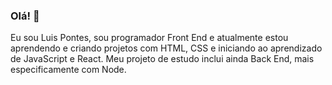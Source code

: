 ### Olá! 👋

Eu sou Luis Pontes, sou programador Front End e atualmente estou aprendendo e criando projetos com HTML, CSS e iniciando ao aprendizado de JavaScript e React.
Meu projeto de estudo inclui ainda Back End, mais especificamente com Node.


<!--
**LuisPontesLS/LuisPontesLS** is a ✨ _special_ ✨ repository because its `README.md` (this file) appears on your GitHub profile.

Here are some ideas to get you started:

- 🔭 I’m currently working on ...
- 🌱 I’m currently learning ...
- 👯 I’m looking to collaborate on ...
- 🤔 I’m looking for help with ...
- 💬 Ask me about ...
- 📫 How to reach me: ...
- 😄 Pronouns: ...
- ⚡ Fun fact: ...
-->
